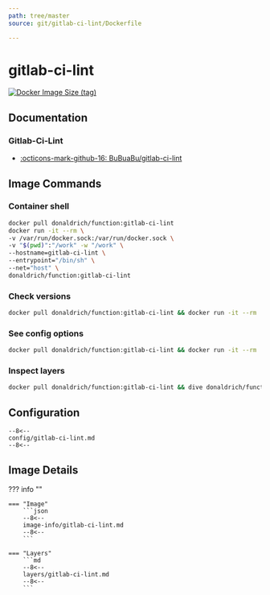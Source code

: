 ```yaml
---
path: tree/master
source: git/gitlab-ci-lint/Dockerfile

---
```


# gitlab-ci-lint

[![Docker Image Size (tag)](https://img.shields.io/docker/image-size/donaldrich/function/gitlab-ci-lint?color=blue&label=donaldrich/function:gitlab-ci-lint&logo=docker&style=flat-square)](https://hub.docker.com/r/donaldrich/function/gitlab-ci-lint)

## Documentation

### Gitlab-Ci-Lint

* [:octicons-mark-github-16: BuBuaBu/gitlab-ci-lint](https://github.com/BuBuaBu/gitlab-ci-lint)

## Image Commands

### Container shell

```sh
docker pull donaldrich/function:gitlab-ci-lint
docker run -it --rm \
-v /var/run/docker.sock:/var/run/docker.sock \
-v "$(pwd)":"/work" -w "/work" \
--hostname=gitlab-ci-lint \
--entrypoint="/bin/sh" \
--net="host" \
donaldrich/function:gitlab-ci-lint
```

### Check versions

```sh
docker pull donaldrich/function:gitlab-ci-lint && docker run -it --rm  donaldrich/function:gitlab-ci-lint validate
```

### See config options

```sh
docker pull donaldrich/function:gitlab-ci-lint && docker run -it --rm  donaldrich/function:gitlab-ci-lint help
```

### Inspect layers

```sh
docker pull donaldrich/function:gitlab-ci-lint && dive donaldrich/function:gitlab-ci-lint
```

## Configuration

```
--8<--
config/gitlab-ci-lint.md
--8<--
```

## Image Details

??? info ""

    === "Image"
        ```json
        --8<--
        image-info/gitlab-ci-lint.md
        --8<--
        ```

    === "Layers"
        ```md
        --8<--
        layers/gitlab-ci-lint.md
        --8<--
        ```
